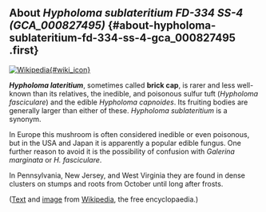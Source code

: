 About *Hypholoma sublateritium FD-334 SS-4 (GCA\_000827495)* {#about-hypholoma-sublateritium-fd-334-ss-4-gca_000827495 .first}
------------------------------------------------------------

[![Wikipedia](/img/wikipedia_logo_v2_en.png){#wiki_icon}](http://en.wikipedia.org/wiki/Hypholoma_lateritium)

***Hypholoma lateritium***, sometimes called **brick cap**, is rarer and
less well-known than its relatives, the inedible, and poisonous sulfur
tuft (*Hypholoma fasciculare*) and the edible *Hypholoma capnoides*. Its
fruiting bodies are generally larger than either of these. *Hypholoma
sublateritium* is a synonym.

In Europe this mushroom is often considered inedible or even poisonous,
but in the USA and Japan it is apparently a popular edible fungus. One
further reason to avoid it is the possibility of confusion with
*Galerina marginata* or *H. fasciculare*.

In Pennsylvania, New Jersey, and West Virginia they are found in dense
clusters on stumps and roots from October until long after frosts.

([Text](http://en.wikipedia.org/wiki/Hypholoma_lateritium) and
[image](https://commons.wikimedia.org/wiki/File:HypholomaSublateritium.jpg)
from [Wikipedia](http://en.wikipedia.org/), the free encyclopaedia.)
